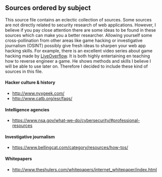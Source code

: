 ## Sources ordered by subject
This source file contains an eclectic collection of sources. Some sources are not directly related to security research of web applications. 
However, I believe if you pay close attention there are some ideas to be found in these sources which can make you a better researcher.
Allowing yourself some cross-pollination from other areas like game hacking or investigative journalism (OSINT) possibly give fresh ideas
to sharpen your web app hacking skills. For example, there is an excellent video series about game hacking made by [LiveOverflow](https://www.youtube.com/playlist?list=PLhixgUqwRTjzzBeFSHXrw9DnQtssdAwgG). It is both highly entertaining en teaching how to reverse engineer a game. He shows methods and skills I believe I will be able to use later on. Therefore I decided to include these kind of sources in this file.
 
#### Hacker culture & history
  * http://www.nyxgeek.com/
  * http://www.catb.org/esr/faqs/

#### Intelligence agencies
  * https://www.nsa.gov/what-we-do/cybersecurity/#professional-resources
  
#### Investigative journalism
  * https://www.bellingcat.com/category/resources/how-tos/

#### Whitepapers
  * http://www.theshulers.com/whitepapers/internet_whitepaper/index.html
